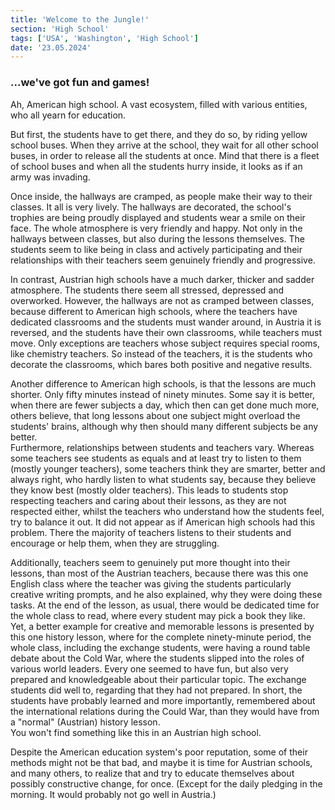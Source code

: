 ```yaml
---
title: 'Welcome to the Jungle!'
section: 'High School'
tags: ['USA', 'Washington', 'High School']
date: '23.05.2024'
---
```


### ...we've got fun and games!

Ah, American high school. A vast ecosystem, filled with various entities, who
all yearn for education.

But first, the students have to get there, and they do so, by riding yellow
school buses. When they arrive at the school, they wait for all other school
buses, in order to release all the students at once. Mind that there is a fleet
of school buses and when all the students hurry inside, it looks as if an army
was invading.

Once inside, the hallways are cramped, as people make their way to their
classes. It all is very lively. The hallways are decorated, the school's
trophies are being proudly displayed and students wear a smile on their face.
The whole atmosphere is very friendly and happy. Not only in the hallways
between classes, but also during the lessons themselves. The students seem to
like being in class and actively participating and their relationships with
their teachers seem genuinely friendly and progressive.

In contrast, Austrian high schools have a much darker, thicker and sadder
atmosphere. The students there seem all stressed, depressed and overworked.
However, the hallways are not as cramped between classes, because different to
American high schools, where the teachers have dedicated classrooms and the
students must wander around, in Austria it is reversed, and the students have
their own classrooms, while teachers must move. Only exceptions are teachers
whose subject requires special rooms, like chemistry teachers. So instead of the
teachers, it is the students who decorate the classrooms, which bares both
positive and negative results.

Another difference to American high schools, is that the lessons are much
shorter. Only fifty minutes instead of ninety minutes. Some say it is better,
when there are fewer subjects a day, which then can get done much more, others
believe, that long lessons about one subject might overload the students'
brains, although why then should many different subjects be any better.  
Furthermore, relationships between students and teachers vary. Whereas some
teachers see students as equals and at least try to listen to them (mostly
younger teachers), some teachers think they are smarter, better and always
right, who hardly listen to what students say, because they believe they know
best (mostly older teachers). This leads to students stop respecting teachers
and caring about their lessons, as they are not respected either, whilst the
teachers who understand how the students feel, try to balance it out. It did not
appear as if American high schools had this problem. There the majority of
teachers listens to their students and encourage or help them, when they are
struggling.

Additionally, teachers seem to genuinely put more thought into their lessons,
than most of the Austrian teachers, because there was this one English class
where the teacher was giving the students particularly creative writing prompts,
and he also explained, why they were doing these tasks. At the end of the
lesson, as usual, there would be dedicated time for the whole class to read,
where every student may pick a book they like.  
Yet, a better example for creative and memorable lessons is presented by this
one history lesson, where for the complete ninety-minute period, the whole
class, including the exchange students, were having a round table debate about
the Cold War, where the students slipped into the roles of various world
leaders. Every one seemed to have fun, but also very prepared and knowledgeable
about their particular topic. The exchange students did well to, regarding that
they had not prepared. In short, the students have probably learned and more
importantly, remembered about the international relations during the Could War,
than they would have from a "normal" (Austrian) history lesson.  
You won't find something like this in an Austrian high school.

Despite the American education system's poor reputation, some of their methods
might not be that bad, and maybe it is time for Austrian schools, and many
others, to realize that and try to educate themselves about possibly
constructive change, for once. (Except for the daily pledging in the morning.
It would probably not go well in Austria.)

